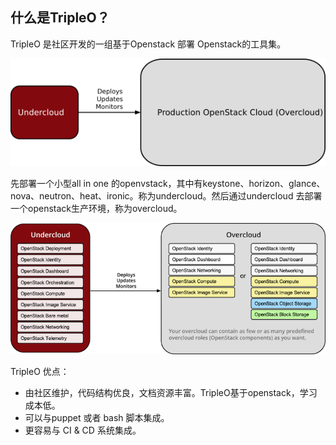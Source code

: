 ## 什么是TripleO？

TripleO 是社区开发的一组基于Openstack 部署 Openstack的工具集。

![](/assets/overview.png)

先部署一个小型all in one 的openvstack，其中有keystone、horizon、glance、nova、neutron、heat、ironic。称为undercloud。然后通过undercloud 去部署一个openstack生产环境，称为overcloud。

![](/assets/logical_view.png)

TripleO 优点：

* 由社区维护，代码结构优良，文档资源丰富。TripleO基于openstack，学习成本低。
* 可以与puppet 或者 bash 脚本集成。
* 更容易与 CI & CD 系统集成。



